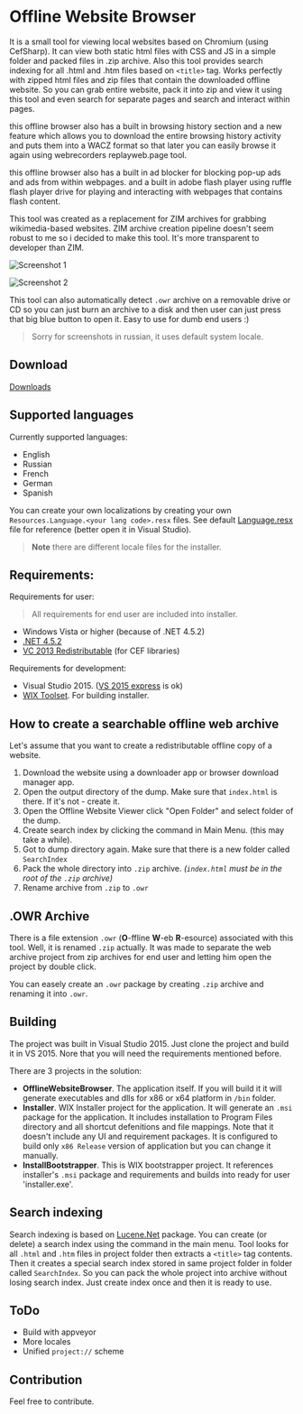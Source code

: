 # Offline Website Browser
It is a small tool for viewing local websites based on Chromium (using CefSharp). It can view both static html files with CSS and JS in a simple folder and packed files in .zip archive. Also this tool provides search indexing for all .html and .htm files based on `<title>` tag. Works perfectly with zipped html files and zip files that contain the downloaded offline website. So you can grab entire website, pack it into zip and view it using this tool and even search for separate pages and search and interact within pages.

this offline browser also has a built in browsing history section and a new feature which allows you to download the entire browsing history activity and puts them into a WACZ format so that later you can easily browse it again using webrecorders replayweb.page tool.

this offline browser also has a built in ad blocker for blocking pop-up ads and ads from within webpages.
and a built in adobe flash player using ruffle flash player drive for playing and interacting with webpages
that contains flash content.

This tool was created as a replacement for ZIM archives for grabbing wikimedia-based websites. ZIM archive creation pipeline doesn't seem robust to me so i decided to make this tool. It's more transparent to developer than ZIM.

![Screenshot 1](https://raw.githubusercontent.com/bshishov/OfflineWebsiteViewer/master/doc/screenshots/screen1.png)

![Screenshot 2](https://raw.githubusercontent.com/bshishov/OfflineWebsiteViewer/master/doc/screenshots/screen2.png)

This tool can also automatically detect `.owr` archive on a removable drive or CD so you can just burn an archive to a disk and then user can just press that big blue button to open it. Easy to use for dumb end users :)

> Sorry for screenshots in russian, it uses default system locale.

## Download

[Downloads](https://github.com/bshishov/OfflineWebsiteViewer/releases/tag/v.1.0)

## Supported languages

Currently supported languages:

- English
- Russian
- French
- German
- Spanish 

You can create your own localizations by creating your own `Resources.Language.<your lang code>.resx` files. See default [Language.resx](https://github.com/bshishov/OfflineWebsiteViewer/blob/master/src/OfflineWebsiteViewer/Resources/Language.ru.resx) file for reference (better open it in Visual Studio).

> **Note** there are different locale files for the installer.

## Requirements:
Requirements for user:
> All requirements for end user are included into installer.

- Windows Vista or higher (because of .NET 4.5.2)
- [.NET 4.5.2](https://www.microsoft.com/download/details.aspx?id=42642)
- [VC 2013 Redistributable](https://www.microsoft.com/download/details.aspx?id=40784) (for CEF libraries)

Requirements for development:

- Visual Studio 2015. ([VS 2015 express](https://www.visualstudio.com/vs/visual-studio-express/) is ok)
- [WIX Toolset](https://wix.codeplex.com/releases/view/624906). For building installer.


## How to create a searchable offline web archive

Let's assume that you want to create a redistributable offline copy of a website.

 1. Download the website using a downloader app or browser download manager app.
 2. Open the output directory of the dump. Make sure that `index.html` is there. If it's not - create it.
 3. Open the Offline Website Viewer click "Open Folder" and select folder of the dump.
 4. Create search index by clicking the command in Main Menu. (this may take a while).
 5. Got to dump directory again. Make sure that there is a new folder called `SearchIndex`
 6. Pack the whole directory into `.zip` archive. *(`index.html` must be in the root of the `.zip` archive)*
 7. Rename archive from `.zip` to `.owr`

## .OWR Archive

There is a file extension `.owr` (**O**-ffline **W**-eb **R**-esource) associated with this tool. Well, it is renamed `.zip` actually. It was made to separate the web archive project from zip archives for end user and letting him open the project by double click.

You can easely create an `.owr` package by creating `.zip` archive and renaming it into `.owr`.

## Building

The project was built in Visual Studio 2015. Just clone the project and build it in VS 2015. Nore that you will need the requirements mentioned before.

There are 3 projects in the solution:

- **OfflineWebsiteBrowser**. The application itself. If you will build it it will generate executables and dlls for x86 or x64 platform in `/bin` folder.
-  **Installer**. WIX Installer project for the application. It will generate an `.msi` package for the application. It includes installation to Program Files directory and all shortcut defenitions and file mappings. Note that it doesn't include any UI and requirement packages. It is configured to build only `x86 Release` version of application but you can change it manually.
- **InstallBootstrapper**. This is WIX bootstrapper project. It references installer's `.msi` package and requirements and builds into ready for user 'installer.exe'.

## Search indexing

Search indexing is based on [Lucene.Net](https://lucenenet.apache.org/) package. You can create (or delete) a search index using the command in the main menu. Tool looks for all `.html` and `.htm` files in project folder then extracts a `<title>`  tag contents. Then it creates a special search index stored in same project folder in folder called `SearchIndex`. So you can pack the whole project into archive without losing search index. Just create index once and then it is ready to use.

## ToDo

- Build with appveyor
- More locales
- Unified `project://` scheme

## Contribution
Feel free to contribute.
